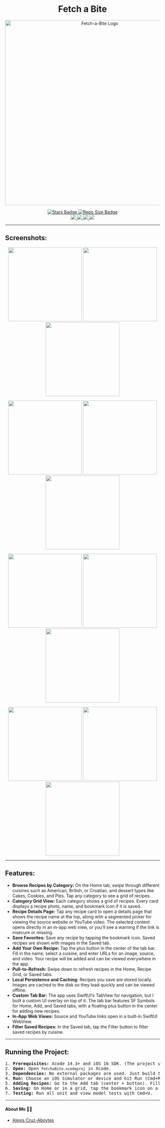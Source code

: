<h1 align="center"> Fetch a Bite </h1>
 
<p align="center">
  <img src="https://github.com/ChicoQuemador1/FetchaBite/blob/main/Other/logo.png?raw=true" width="600" alt="Fetch-a-Bite Logo" />
</p>

<p align="center">
  <a href="https://github.com/ChicoQuemador1/FetchaBite/stargazers">
    <img src="https://img.shields.io/github/stars/ChicoQuemador1/FetchaBite?color=yellow" alt="Stars Badge"/>
  </a>
  <a href="https://github.com/ChicoQuemador1/FetchaBite">
    <img src="https://img.shields.io/github/repo-size/ChicoQuemador1/FetchaBite?color=ff69b4" alt="Repo Size Badge"/>
  </a>
  <br>
  <a href="https://swift.org/">
    <img src="https://img.shields.io/badge/swift-F54A2A?style=for-the-badge&logo=swift&logoColor=white" />
  </a>
  <a href="https://developer.apple.com/xcode/swiftui/">
    <img src="https://img.shields.io/badge/SwiftUI-007aff?style=for-the-badge&logo=swift&logoColor=white" />
  </a>
  <a href="https://developer.apple.com/xcode/">
    <img src="https://img.shields.io/badge/Xcode-1575F9?style=for-the-badge&logo=xcode&logoColor=white" />
  </a>
  <a href="https://developer.apple.com/ios/">
    <img src="https://img.shields.io/badge/iOS-000000?style=for-the-badge&logo=apple&logoColor=white" />
  </a>
</p>

---


## Screenshots:

<p align="center">
  <img src="https://github.com/ChicoQuemador1/FetchaBite/blob/main/Other/AppScreens/01.png" width="240"/>
  <img src="https://github.com/ChicoQuemador1/FetchaBite/blob/main/Other/AppScreens/02.png" width="240"/>
  <img src="https://github.com/ChicoQuemador1/FetchaBite/blob/main/Other/AppScreens/03.png" width="240"/>
</p>
<p align="center">
  <img src="https://github.com/ChicoQuemador1/FetchaBite/blob/main/Other/AppScreens/04.png" width="240"/>
  <img src="https://github.com/ChicoQuemador1/FetchaBite/blob/main/Other/AppScreens/05.png" width="240"/>
  <img src="https://github.com/ChicoQuemador1/FetchaBite/blob/main/Other/AppScreens/06.png" width="240"/>
</p>
<p align="center">
  <img src="https://github.com/ChicoQuemador1/FetchaBite/blob/main/Other/AppScreens/07.png" width="240"/>
  <img src="https://github.com/ChicoQuemador1/FetchaBite/blob/main/Other/AppScreens/08.png" width="240"/>
  <img src="https://github.com/ChicoQuemador1/FetchaBite/blob/main/Other/AppScreens/09.png" width="240"/>
</p>
<p align="center">
  <img src="https://github.com/ChicoQuemador1/FetchaBite/blob/main/Other/AppScreens/10.png" width="240"/>
  <img src="https://github.com/ChicoQuemador1/FetchaBite/blob/main/Other/AppScreens/11.png" width="240"/>
  <img src="https://github.com/ChicoQuemador1/FetchaBite/blob/main/Other/AppScreens/12.png" width="240"/>
</p>

---

## Features: 

- **Browse Recipes by Category:** On the Home tab, swipe through different cuisines such as American, British, or Croatian, and dessert types like Cakes, Cookies, and Pies. Tap any category to see a grid of recipes.
- **Category Grid View:** Each category shows a grid of recipes. Every card displays a recipe photo, name, and bookmark icon if it is saved.
- **Recipe Details Page:**  Tap any recipe card to open a details page that shows the recipe name at the top, along with a segmented picker for viewing the source website or YouTube video. The selected content opens directly in an in-app web view, or you’ll see a warning if the link is insecure or missing.
- **Save Favorites:** Save any recipe by tapping the bookmark icon. Saved recipes are shown with images in the Saved tab.
- **Add Your Own Recipe:** Tap the plus button in the center of the tab bar. Fill in the name, select a cuisine, and enter URLs for an image, source, and video. Your recipe will be added and can be viewed everywhere in the app.
- **Pull-to-Refresh:** Swipe down to refresh recipes in the Home, Recipe Grid, or Saved tabs.
- **Local Persistence and Caching:** Recipes you save are stored locally. Images are cached to the disk so they load quickly and can be viewed offline.
- **Custom Tab Bar:** The app uses SwiftUI’s TabView for navigation, but I built a custom UI overlay on top of it. The tab bar features SF Symbols for Home, Add, and Saved tabs, with a floating plus button in the center for adding new recipes.
- **In-App Web Views:** Source and YouTube links open in a built-in SwiftUI WebView.
- **Filter Saved Recipes:** In the Saved tab, tap the Filter button to filter saved recipes by cuisine.
  
---

## Running the Project:

<pre>
1. <b>Prerequisites:</b> Xcode 14.3+ and iOS 16 SDK. (The project uses SwiftUI NavigationStack, so iOS 16 or higher is required.)
2. <b>Open:</b> Open <code>FetchaBite.xcodeproj</code> in Xcode.
3. <b>Dependencies:</b> No external packages are used. Just build the project (Cmd+B) to fetch Swift packages if any are included (none at the moment).
4. <b>Run:</b> Choose an iOS Simulator or device and hit Run (Cmd+R). The app should launch to the Home tab, where you’ll see horizontal rows of cuisines and dessert categories. Tap any category to view recipes for that section.
5. <b>Adding Recipes:</b> Go to the Add tab (center + button). Fill in all the fields using URLs. Tap the add button to save your recipe.
6. <b>Saving:</b> On Home or in a grid, tap the bookmark icon on a recipe card to save it. In the Saved tab, swipe down to refresh the list.
7. <b>Testing:</b> Run all unit and view model tests with Cmd+U.
</pre>

---

#### About Me ☝🏽
- [Alexis Cruz-Aboytes](https://github.com/ChicoQuemador1)

